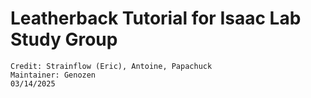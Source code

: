 # Leatherback Tutorial for Isaac Lab Study Group
```
Credit: Strainflow (Eric), Antoine, Papachuck
Maintainer: Genozen
03/14/2025

```
